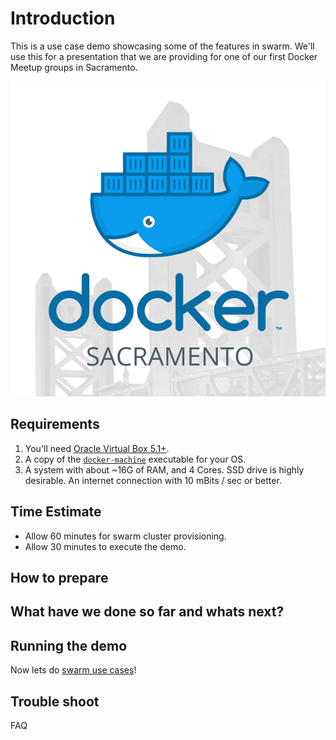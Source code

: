 # Introduction

This is a use case demo showcasing some of the features in swarm.  We'll use this for a presentation that we are providing for one of our first Docker Meetup groups in Sacramento.

![Docker Scaramento Meetup Group](docs/images/docker_sacramento.png)

## Requirements

1. You'll need [Oracle Virtual Box 5.1+](https://www.oracle.com/virtualization/virtualbox/index.html).
1. A copy of the [`docker-machine`](https://github.com/docker/machine/releases/tag/v0.12.1) executable for your OS.
1. A system with about ~16G of RAM, and 4 Cores.  SSD drive is highly desirable.  An internet connection with 10 mBits / sec or better.

## Time Estimate

- Allow 60 minutes for swarm cluster provisioning.
- Allow 30 minutes to execute the demo.

## How to prepare

## What have we done so far and whats next?

## Running the demo

Now lets do [swarm use cases](demo/README.md)!

## Trouble shoot

FAQ
